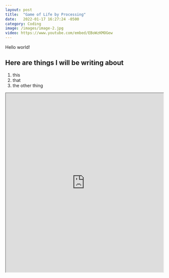 ```yaml
---
layout: post
title:  "Game of Life by Processing"
date:   2022-01-17 16:27:24 -0500
category: Coding
image: /images/image-2.jpg
video: https://www.youtube.com/embed/EBoWzKMOGew
---
```

Hello world!

## Here are things I will be writing about
1. this
2. that
3. the other thing

<iframe width="100%" height="574"
      src="https://www.youtube.com/embed/EBoWzKMOGew">
    </iframe>